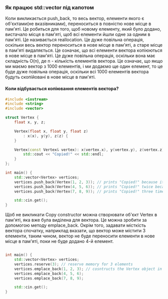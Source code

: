### Як працює std::vector під капотом
Коли викликається push_back, то весь вектор, елементи якого є об'єктами(не вказівниками), переноситься в повністю нове місце в пам'яті. Це робиться для того, щоб новому елементу, який було додано, вистачало місця в пам'яті, щоб всі елементи йшли одне за одним в пам'яті. Це називається reallocation. Це дуже повільна операція, оскільки весь вектор переноситься в нове місце в пам'яті, а старе місце в пам'яті видаляється. Це означає, що всі елементи вектора копіюються в нове місце в пам'яті. Це дуже повільна операція, оскільки вона має складність O(n), де n - кількість елементів вектора. Це означає, що якщо ми маємо вектор з 1000 елементів, і ми додаємо ще один елемент, то це буде дуже повільна операція, оскільки всі 1000 елементів вектора будуть скопійовані в нове місце в пам'яті.

#### Коли відбувається копіювання елементів вектора?
```cpp
#include <iostream>
#include <string>
#include <vector>

struct Vertex {
    float x, y, z;

    Vertex(float x, float y, float z)
        : x(x), y(y), z(z) {
    }

    Vertex(const Vertex& vertex): x(vertex.x), y(vertex.y), z(vertex.z) {
        std::cout << "Copied!" << std::endl;
    }
};

int main() {
    std::vector<Vertex> vertices;
    vertices.push_back(Vertex(1, 2, 3)); // prints "Copied!" because it creates a copy of the Vertex object that is passed to push_back
    vertices.push_back(Vertex(4, 5, 6)); // prints "Copied!" twice because it creates a copy of the Vertex object that is passed to push_back and also creates a copy of the Vertex object that already exists in the vector
    vertices.push_back(Vertex(7, 8, 9)); // prints "Copied!" three times because it creates a copy of the Vertex object that is passed to push_back and also creates a copies of two Vertex objects that already exists in the vector

    std::cin.get();
}
```

Щоб не викликати Copy constructor можна створювати об'єкт Vertex в пам'яті, яка вже була виділена для вектора. Це можна зробити за допомогою методу emplace_back. Окрім того, задавати місткість вектора спочатку, наприклад вказати, що вектор може містити 3 елементи, таким чином, вектор не буде переносити елементи в нове місце в пам'яті, поки не буде додано 4-й елемент.

```cpp

int main() {
    std::vector<Vertex> vertices;
    vertices.reserve(3); // reserve memory for 3 elements
    vertices.emplace_back(1, 2, 3); // cosntructs the Vertex object in the vector's memory with parameters 1, 2, 3
    vertices.emplace_back(4, 5, 6); 
    vertices.emplace_back(7, 8, 9); 

    std::cin.get();
}
```
